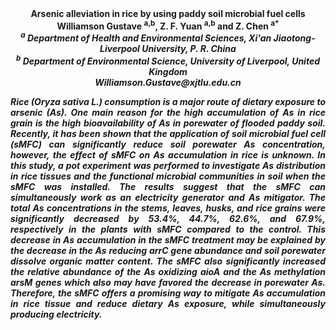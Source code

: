 <center><strong>Arsenic alleviation in rice by using paddy soil microbial fuel cells<strong>
<center><strong>Williamson Gustave <sup>a,b</sup></strong>, Z. F. Yuan <sup>a,b</sup> and Z. Chen <sup>a*</sup>


<center><i><sup>a</sup><i> <i>Department of Health and Environmental Sciences, Xi'an
Jiaotong-Liverpool University, P. R. China</i>

<center><i><sup>b</sup><i> <i>Department of Environmental Science, University of Liverpool, United Kingdom</i>

<center><i>Williamson.Gustave@xjtlu.edu.cn</i>

<p style=text-align:justify>Rice (Oryza sativa L.) consumption is a major route of dietary exposure
to arsenic (As). One main reason for the high accumulation of As in rice
grain is the high bioavailability of As in porewater of flooded paddy
soil. Recently, it has been shown that the application of soil microbial
fuel cell (sMFC) can significantly reduce soil porewater As
concentration, however, the effect of sMFC on As accumulation in rice is
unknown. In this study, a pot experiment was performed to investigate As
distribution in rice tissues and the functional microbial communities in
soil when the sMFC was installed. The results suggest that the sMFC can
simultaneously work as an electricity generator and As mitigator. The
total As concentrations in the stems, leaves, husks, and rice grains
were significantly decreased by 53.4%, 44.7%, 62.6%, and 67.9%,
respectively in the plants with sMFC compared to the control. This
decrease in As accumulation in the sMFC treatment may be explained by
the decrease in the As reducing arrC gene abundance and soil porewater
dissolve organic matter content. The sMFC also significantly increased
the relative abundance of the As oxidizing aioA and the As methylation
arsM genes which also may have favored the decrease in porewater As.
Therefore, the sMFC offers a promising way to mitigate As accumulation
in rice tissue and reduce dietary As exposure, while simultaneously
producing electricity.

